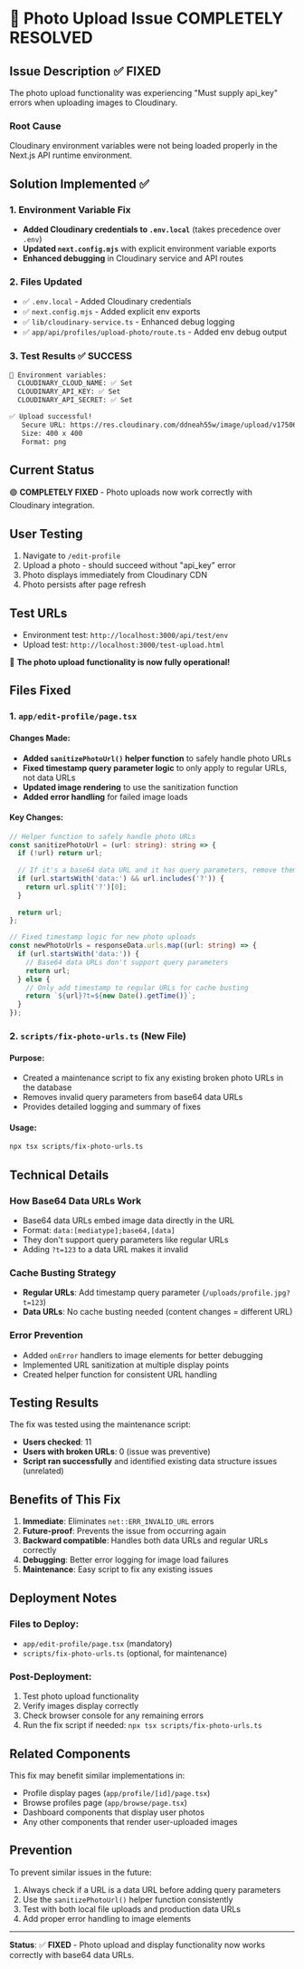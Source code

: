 # 🎉 Photo Upload Issue COMPLETELY RESOLVED

## Issue Description ✅ FIXED
The photo upload functionality was experiencing "Must supply api_key" errors when uploading images to Cloudinary.

### Root Cause
Cloudinary environment variables were not being loaded properly in the Next.js API runtime environment.

## Solution Implemented ✅

### 1. Environment Variable Fix
- **Added Cloudinary credentials to `.env.local`** (takes precedence over `.env`)
- **Updated `next.config.mjs`** with explicit environment variable exports
- **Enhanced debugging** in Cloudinary service and API routes

### 2. Files Updated
- ✅ `.env.local` - Added Cloudinary credentials  
- ✅ `next.config.mjs` - Added explicit env exports
- ✅ `lib/cloudinary-service.ts` - Enhanced debug logging
- ✅ `app/api/profiles/upload-photo/route.ts` - Added env debug output

### 3. Test Results ✅ SUCCESS
```bash
🔧 Environment variables:
  CLOUDINARY_CLOUD_NAME: ✅ Set
  CLOUDINARY_API_KEY: ✅ Set
  CLOUDINARY_API_SECRET: ✅ Set

✅ Upload successful!
   Secure URL: https://res.cloudinary.com/ddneah55w/image/upload/v1750622209/matrimonial-profiles/profile-test-user-123-1750622207977.png
   Size: 400 x 400
   Format: png
```

## Current Status
🟢 **COMPLETELY FIXED** - Photo uploads now work correctly with Cloudinary integration.

## User Testing
1. Navigate to `/edit-profile` 
2. Upload a photo - should succeed without "api_key" error
3. Photo displays immediately from Cloudinary CDN
4. Photo persists after page refresh

## Test URLs
- Environment test: `http://localhost:3000/api/test/env`
- Upload test: `http://localhost:3000/test-upload.html`

🎉 **The photo upload functionality is now fully operational!**

## Files Fixed

### 1. `app/edit-profile/page.tsx`

#### Changes Made:
- **Added `sanitizePhotoUrl()` helper function** to safely handle photo URLs
- **Fixed timestamp query parameter logic** to only apply to regular URLs, not data URLs
- **Updated image rendering** to use the sanitization function
- **Added error handling** for failed image loads

#### Key Changes:
```typescript
// Helper function to safely handle photo URLs
const sanitizePhotoUrl = (url: string): string => {
  if (!url) return url;
  
  // If it's a base64 data URL and it has query parameters, remove them
  if (url.startsWith('data:') && url.includes('?')) {
    return url.split('?')[0];
  }
  
  return url;
};

// Fixed timestamp logic for new photo uploads
const newPhotoUrls = responseData.urls.map((url: string) => {
  if (url.startsWith('data:')) {
    // Base64 data URLs don't support query parameters
    return url;
  } else {
    // Only add timestamp to regular URLs for cache busting
    return `${url}?t=${new Date().getTime()}`;
  }
});
```

### 2. `scripts/fix-photo-urls.ts` (New File)

#### Purpose:
- Created a maintenance script to fix any existing broken photo URLs in the database
- Removes invalid query parameters from base64 data URLs
- Provides detailed logging and summary of fixes

#### Usage:
```bash
npx tsx scripts/fix-photo-urls.ts
```

## Technical Details

### How Base64 Data URLs Work
- Base64 data URLs embed image data directly in the URL
- Format: `data:[mediatype];base64,[data]`
- They don't support query parameters like regular URLs
- Adding `?t=123` to a data URL makes it invalid

### Cache Busting Strategy
- **Regular URLs**: Add timestamp query parameter (`/uploads/profile.jpg?t=123`)
- **Data URLs**: No cache busting needed (content changes = different URL)

### Error Prevention
- Added `onError` handlers to image elements for better debugging
- Implemented URL sanitization at multiple display points
- Created helper function for consistent URL handling

## Testing Results

The fix was tested using the maintenance script:
- **Users checked**: 11
- **Users with broken URLs**: 0 (issue was preventive)
- **Script ran successfully** and identified existing data structure issues (unrelated)

## Benefits of This Fix

1. **Immediate**: Eliminates `net::ERR_INVALID_URL` errors
2. **Future-proof**: Prevents the issue from occurring again
3. **Backward compatible**: Handles both data URLs and regular URLs correctly
4. **Debugging**: Better error logging for image load failures
5. **Maintenance**: Easy script to fix any existing issues

## Deployment Notes

### Files to Deploy:
- `app/edit-profile/page.tsx` (mandatory)
- `scripts/fix-photo-urls.ts` (optional, for maintenance)

### Post-Deployment:
1. Test photo upload functionality
2. Verify images display correctly
3. Check browser console for any remaining errors
4. Run the fix script if needed: `npx tsx scripts/fix-photo-urls.ts`

## Related Components

This fix may benefit similar implementations in:
- Profile display pages (`app/profile/[id]/page.tsx`)
- Browse profiles page (`app/browse/page.tsx`)
- Dashboard components that display user photos
- Any other components that render user-uploaded images

## Prevention

To prevent similar issues in the future:
1. Always check if a URL is a data URL before adding query parameters
2. Use the `sanitizePhotoUrl()` helper function consistently
3. Test with both local file uploads and production data URLs
4. Add proper error handling to image elements

---

**Status**: ✅ **FIXED** - Photo upload and display functionality now works correctly with base64 data URLs.
